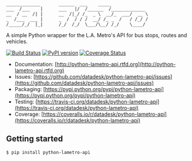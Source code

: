 <pre><code>_____________       ______  ___    _____              
___  /___    |      ___   |/  /______  /_____________ 
__  / __  /| |      __  /|_/ /_  _ \  __/_  ___/  __ \
_  /___  ___ |      _  /  / / /  __/ /_ _  /   / /_/ /
/_____/_/  |_|      /_/  /_/  \___/\__/ /_/    \____/ </code></pre>

A simple Python wrapper for the L.A. Metro's API for bus stops, routes and vehicles.

[![Build Status](https://travis-ci.org/datadesk/python-lametro-api.png?branch=master)](https://travis-ci.org/datadesk/python-lametro-api)
[![PyPI version](https://badge.fury.io/py/python-lametro-api.png)](http://badge.fury.io/py/python-lametro-api)
[![Coverage Status](https://coveralls.io/repos/datadesk/python-lametro-api/badge.png?branch=master)](https://coveralls.io/r/datadesk/python-lametro-api?branch=master)

* Documentation: [http://python-lametro-api.rtfd.org](http://python-lametro-api.rtfd.org)
* Issues: [https://github.com/datadesk/python-lametro-api/issues](https://github.com/datadesk/python-lametro-api/issues)
* Packaging: [https://pypi.python.org/pypi/python-lametro-api](https://pypi.python.org/pypi/python-lametro-api)
* Testing: [https://travis-ci.org/datadesk/python-lametro-api](https://travis-ci.org/datadesk/python-lametro-api)
* Coverage: [https://coveralls.io/r/datadesk/python-lametro-api](https://coveralls.io/r/datadesk/python-lametro-api)

Getting started
---------------

```bash
$ pip install python-lametro-api
```
